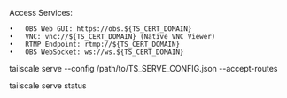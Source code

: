 Access Services:

	•	OBS Web GUI: https://obs.${TS_CERT_DOMAIN}
	•	VNC: vnc://${TS_CERT_DOMAIN} (Native VNC Viewer)
	•	RTMP Endpoint: rtmp://${TS_CERT_DOMAIN}
	•	OBS WebSocket: ws://ws.${TS_CERT_DOMAIN}

tailscale serve --config /path/to/TS_SERVE_CONFIG.json --accept-routes

tailscale serve status